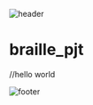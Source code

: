 ![header](https://capsule-render.vercel.app/api?type=waving&color=auto&height=250&section=header&text=Braille%20Project&fontSize=80)

# braille_pjt
//hello world



![footer](https://capsule-render.vercel.app/api?type=waving&color=auto&height=250&section=footer)
